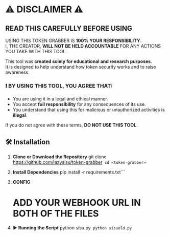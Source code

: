 # ⚠️ DISCLAIMER ⚠️

## READ THIS CAREFULLY BEFORE USING

USING THIS TOKEN GRABBER IS **100% YOUR RESPONSIBILITY**.  
I, THE CREATOR, **WILL NOT BE HELD ACCOUNTABLE** FOR ANY ACTIONS YOU TAKE WITH THIS TOOL.  

This tool was **created solely for educational and research purposes**.  
It is designed to help understand how token security works and to raise awareness.  

### ❗ BY USING THIS TOOL, YOU AGREE THAT:
- You are using it in a legal and ethical manner.  
- You accept **full responsibility** for any consequences of its use.  
- You understand that using this for malicious or unauthorized activities is **illegal**.  

If you do not agree with these terms, **DO NOT USE THIS TOOL**.

## 🛠 Installation

1. **Clone or Download the Repository**
   git clone <https://github.com/lazysisu/token-grabber>```
   cd <token-grabber>```

2. **Install Dependencies**
   pip install -r requirements.txt```
   
3. **CONFIG**
   # ADD YOUR WEBHOOK URL IN BOTH OF THE FILES

4. **▶️ Running the Script**
   python sisu.py```
   python sisuold.py```


